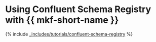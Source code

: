 # Using Confluent Schema Registry with {{ mkf-short-name }}

{% include [_includes/tutorials/confluent-schema-registry](../../_includes/tutorials/kafka-confluent-schema-registry.md) %}
